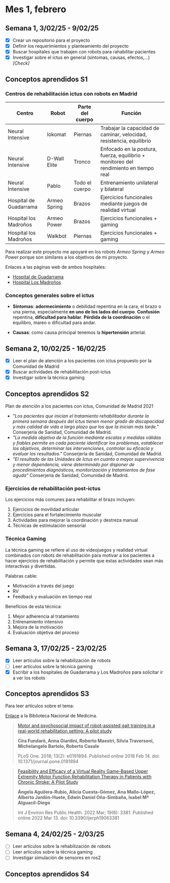 # Mes 1, febrero

## Semana 1, 3/02/25 - 9/02/25

- [x] Crear un repositorio para el proyecto
- [x] Definir los requerimientos y planteamiento del proyecto
- [x] Buscar hospitales que trabajen con robots para rahabilitar pacientes
- [x] Investigar sobre el ictus en general (síntomas, causas, efectos,...) *[Check]*

## Conceptos aprendidos S1

### Centros de rehabilitación ictus con robots en Madrid

| Centro | Robot | Parte del cuerpo | Función |
| - | - | - | - |
| Neural Intensive | lokomat | Piernas | Trabajar la capacidad de caminar, velocidad, resistencia, equilibrio |
| Neural Intensive | D-Wall Elite | Tronco | Enfocado en la postura, fuerza, equilibrio + monitoreo del rendimiento en tiempo real |
| Neural Intensive | Pablo | Todo el cuerpo | Entrenamiento unilateral y bilateral |
| Hospital de Guadarrama | Armeo Spring | Brazos | Ejercicios funcionales mediante juegos de realidad virtual |
| Hospital los Madroños | Armeo Power | Brazos | Ejercicios funcionales + gaming |
| Hospital los Madroños | Walkbot | Piernas | Ejercicios funcionales + gaming |

Para realizar este proyecto me apoyaré en los robots *Armeo Spring* y *Armeo Power* porque son similares a los objetivos de mi proyecto.

Enlaces a las páginas web de ambos hospitales:
- [Hospital de Guadarrama](https://www.comunidad.madrid/hospital/guadarrama/)
- [Hospital Los Madroños](https://hospitallosmadronos.es/unidades-especializadas/unidad-avanzada-de-neurorrehabilitacion/robotica/)

### Conceptos generales sobre el ictus

- **Síntomas**: **adormecimiento** o debilidad repentina en la cara, el brazo o una pierna, especialmente **en uno de los lados del cuerpo**. **Confusión** repentina, **dificultad para hablar**. **Pérdida de la coordinación** o el equilibro, mareo o dificultad para andar.

- **Causas**: como causa principal tenemos la **hipertensión** arterial.


## Semana 2, 10/02/25 - 16/02/25

- [x] Leer el plan de atención a los pacientes con ictus propuesto por la Comunidad de Madrid
- [x] Buscar actividades de rehabilitación post-ictus
- [x] Investigar sobre la técnica gaming

## Conceptos aprendidos S2

Plan de atención a los pacientes con ictus, Comunidad de Madrid 2021

- *"Los pacientes que inician el tratamiento rehabilitador durante la primera semana después del ictus tienen menor grado de discapacidad y más calidad de vida a largo plazo que los que la inician más tarde."* Conserjería de Sanidad, Comunidad de Madrid.
- *"La medida objetiva de la función mediante escalas y medidas válidas y fiables permite en cada paciente identificar los problemas, establecer los objetivos, determinar las intervenciones, controlar su eficacia y evaluar los resultados."* Conserjería de Sanidad, Comunidad de Madrid.
- *"El resultado de las Unidades de Ictus en cuanto a mayor supervivencia y menor dependencia, viene determinado por disponer de procedimientos diagnósticos, monitorización y tratamientos de fase aguda"* Conserjería de Sanidad, Comunidad de Madrid.

### Ejercicios de rehabilitación post-ictus

Los ejercicios más comunes para rehabilitar el brazo incluyen:

1. Ejercicios de movilidad articular
2. Ejercicios para el fortalecimiento muscular
3. Actividades para mejorar la coordinación y destreza manual
4. Técnicas de estimulación sensorial

### Técnica Gaming

La técnica gaming se refiere al uso de videojuegos y realidad virtual combinados con robots de rehabilitación para motivar a los pacientes a hacer ejercicios de rehabilitación y permite que estas actividades sean más interactivas y divertidas.

Palabras cable:

- Motivación a través del juego
- RV
- Feedback y evaluación en tiempo real

Beneficios de esta técnica:

1. Mejor adherencia al tratamiento
2. Entrenamiento intensivo
3. Mejora de la motivación
4. Evaluación objetiva del proceso


## Semana 3, 17/02/25 - 23/02/25

- [x] Leer artículos sobre la rehabilización de robots
- [ ] Leer artículos sobre la técnica gaming
- [x] Escribir a los hospitales de Guadarrama y Los Madroños para solicitar ir a ver los robots

## Conceptos aprendidos S3

Para leer artículos sobre el tema:

[Enlace](https://www.ncbi.nlm.nih.gov) a la Biblioteca Nacional de Medicina.

> [Motor and psychosocial impact of robot-assisted gait training in a real-world rehabilitation setting: A pilot study](https://pmc.ncbi.nlm.nih.gov/articles/PMC5812583/)
> 
> **Cira Fundarò, Anna Giardini, Roberto Maestri, Silvia Traversoni, Michelangelo Bartolo, Roberto Casale**
> 
> PLoS One. 2018; 13(2): e0191894. Published online 2018 Feb 14. doi: 10.1371/journal.pone.0191894

> [Feasibility and Efficacy of a Virtual Reality Game-Based Upper Extremity Motor Function Rehabilitation Therapy in Patients with Chronic Stroke: A Pilot Study](https://pmc.ncbi.nlm.nih.gov/articles/PMC8948798/)
>
> **Ángela Aguilera-Rubio, Alicia Cuesta-Gómez, Ana Mallo-López, Alberto Jardón-Huete, Edwin Daniel Oña-Simbaña, Isabel Mª Alguacil-Diego**
>
> Int J Environ Res Public Health. 2022 Mar; 19(6): 3381. Published online 2022 Mar 13. doi: 10.3390/ijerph19063381


## Semana 4, 24/02/25 - 2/03/25

- [ ] Leer artículos sobre la rehabilización de robots
- [ ] Leer artículos sobre la técnica gaming
- [ ] Investigar simulación de sensores en ros2

## Conceptos aprendidos S4


